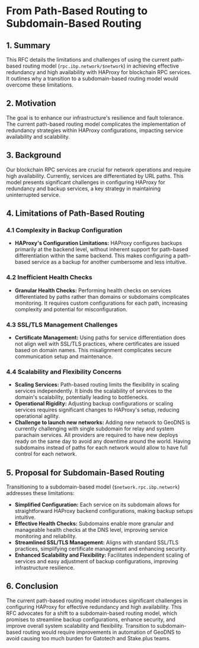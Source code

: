 # From Path-Based Routing to Subdomain-Based Routing

## 1. Summary

This RFC details the limitations and challenges of using the current path-based routing
model (`rpc.ibp.network/$network`) in achieving effective redundancy and high availability
with HAProxy for blockchain RPC services. It outlines why a transition to a subdomain-based
routing model would overcome these limitations.

## 2. Motivation

The goal is to enhance our infrastructure's resilience and fault tolerance. The current
path-based routing model complicates the implementation of redundancy strategies within
HAProxy configurations, impacting service availability and scalability.

## 3. Background

Our blockchain RPC services are crucial for network operations and require high availability.
Currently, services are differentiated by URL paths. This model presents significant challenges
in configuring HAProxy for redundancy and backup services, a key strategy in maintaining uninterrupted service.

## 4. Limitations of Path-Based Routing

### 4.1 Complexity in Backup Configuration

- **HAProxy's Configuration Limitations:** HAProxy configures backups primarily at the backend level,
  without inherent support for path-based differentiation within the same backend. This makes configuring
  a path-based service as a backup for another cumbersome and less intuitive.

### 4.2 Inefficient Health Checks

- **Granular Health Checks:** Performing health checks on services differentiated by paths rather than
  domains or subdomains complicates monitoring. It requires custom configurations for each path, increasing
  complexity and potential for misconfiguration.

### 4.3 SSL/TLS Management Challenges

- **Certificate Management:** Using paths for service differentiation does not align well with SSL/TLS practices,
  where certificates are issued based on domain names. This misalignment complicates secure communication setup and maintenance.

### 4.4 Scalability and Flexibility Concerns

- **Scaling Services:** Path-based routing limits the flexibility in scaling services independently.
  It binds the scalability of services to the domain's scalability, potentially leading to bottlenecks.
- **Operational Rigidity:** Adjusting backup configurations or scaling services requires significant
  changes to HAProxy's setup, reducing operational agility.
- **Challenge to launch new networks:** Adding new network to GeoDNS is currently challenging with single subdomain
  for relay and system parachain services. All providers are required to have new deploys ready on the same day
  to avoid any downtime around the world. Having subdomains instead of paths for each network would allow to have
  full control for each network.

## 5. Proposal for Subdomain-Based Routing

Transitioning to a subdomain-based model (`$network.rpc.ibp.network`) addresses these limitations:

- **Simplified Configuration:** Each service on its subdomain allows for straightforward HAProxy backend
  configurations, making backup setups intuitive.
- **Effective Health Checks:** Subdomains enable more granular and manageable health checks at the
  DNS level, improving service monitoring and reliability.
- **Streamlined SSL/TLS Management:** Aligns with standard SSL/TLS practices, simplifying certificate
  management and enhancing security.
- **Enhanced Scalability and Flexibility:** Facilitates independent scaling of services and easy adjustment
  of backup configurations, improving infrastructure resilience.

## 6. Conclusion

The current path-based routing model introduces significant challenges in configuring HAProxy for effective
redundancy and high availability. This RFC advocates for a shift to a subdomain-based routing model, which
promises to streamline backup configurations, enhance security, and improve overall system scalability and
flexibility. Transition to subdomain-based routing would require improvements in automation of GeoDNS to avoid
causing too much burden for Gatotech and Stake.plus teams.

